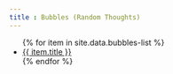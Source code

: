 ```yaml
---
title : Bubbles (Random Thoughts)
---
```


<ul>
   {% for item in site.data.bubbles-list %}
      <li><a href="{{ item._link }}">{{ item.title }}</a></li>
   {% endfor %}
</ul>
